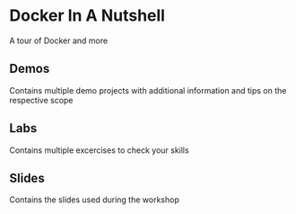 # Docker In A Nutshell
A tour of Docker and more

## Demos
Contains multiple demo projects with additional information and tips on the respective scope

## Labs
Contains multiple excercises to check your skills

## Slides
Contains the slides used during the workshop